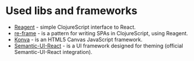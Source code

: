 # Used libs and frameworks

- [Reagent](https://github.com/reagent-project/reagent) - simple ClojureScript interface to React.
- [re-frame](https://github.com/Day8/re-frame) - is a pattern for writing SPAs in ClojureScript, using Reagent.
- [Konva](https://github.com/konvajs/konva) - is an HTML5 Canvas JavaScript framework.
- [Semantic-UI-React](https://github.com/Semantic-Org/Semantic-UI-React) - is a UI framework designed for theming (official Semantic-UI-React integration).
